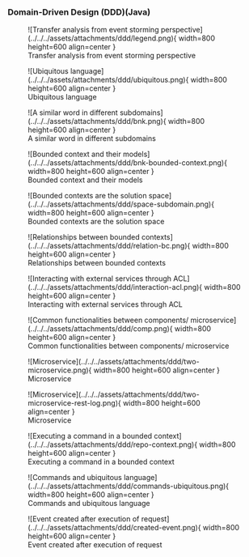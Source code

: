 ### Domain-Driven Design (DDD)(Java)

<figure markdown>
![Transfer analysis from event storming perspective](../../../assets/attachments/ddd/legend.png){ width=800 height=600 align=center }
<figcaption>Transfer analysis from event storming perspective</figcaption>
</figure>

<figure markdown>
![Ubiquitous language](../../../assets/attachments/ddd/ubiquitous.png){ width=800 height=600 align=center }
<figcaption>Ubiquitous language</figcaption>
</figure>

<figure markdown>
![A similar word in different subdomains](../../../assets/attachments/ddd/bnk.png){ width=800 height=600 align=center }
<figcaption>A similar word in different subdomains</figcaption>
</figure>

<figure markdown>
![Bounded context and their models](../../../assets/attachments/ddd/bnk-bounded-context.png){ width=800 height=600 align=center }
<figcaption>Bounded context and their models</figcaption>
</figure>

<figure markdown>
![Bounded contexts are the solution space](../../../assets/attachments/ddd/space-subdomain.png){ width=800 height=600 align=center }
<figcaption>Bounded contexts are the solution space</figcaption>
</figure>

<figure markdown>
![Relationships between bounded contexts](../../../assets/attachments/ddd/relation-bc.png){ width=800 height=600 align=center }
<figcaption>Relationships between bounded contexts</figcaption>
</figure>

<figure markdown>
![Interacting with external services through ACL](../../../assets/attachments/ddd/interaction-acl.png){ width=800 height=600 align=center }
<figcaption>Interacting with external services through ACL</figcaption>
</figure>

<figure markdown>
![Common functionalities between components/ microservice](../../../assets/attachments/ddd/comp.png){ width=800 height=600 align=center }
<figcaption>Common functionalities between components/ microservice</figcaption>
</figure>

<figure markdown>
![Microservice](../../../assets/attachments/ddd/two-microservice.png){ width=800 height=600 align=center }
<figcaption>Microservice</figcaption>
</figure>

<figure markdown>
![Microservice](../../../assets/attachments/ddd/two-microservice-rest-log.png){ width=800 height=600 align=center }
<figcaption>Microservice</figcaption>
</figure>

<figure markdown>
![Executing a command in a bounded context](../../../assets/attachments/ddd/repo-context.png){ width=800 height=600 align=center }
<figcaption>Executing a command in a bounded context</figcaption>
</figure>

<figure markdown>
![Commands and ubiquitous language](../../../assets/attachments/ddd/commands-ubiquitous.png){ width=800 height=600 align=center }
<figcaption>Commands and ubiquitous language</figcaption>
</figure>

<figure markdown>
![Event created after execution of request](../../../assets/attachments/ddd/created-event.png){ width=800 height=600 align=center }
<figcaption>Event created after execution of request</figcaption>
</figure>